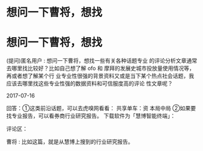 # 想问一下曹将，想找

# 想问一下曹将，想找

(提问)匿名用户 : 想问一下曹将，想找一些有关各种话题专业 的评论分析文章通常去哪里找比较好？比如自己想了解 ofo 和 摩拜的发展史城市投放量使用情况等，再或者想了解某个行 业专业性很强的背景资料又或是当下某个热点社会话题，我 应该去哪里找这些专业性强的数据资料和可信服度高的评论 性文章呢？

2017-07-16

回答：①这类前沿话题，可以去虎嗅网看看： 共享单车：资 本局中局 ②如果要找专业报告，可以看券商行业研究报告。 下载软件为「慧博智能终端」：

评论区：

曹将 : 比如这篇，就是从慧博上搜到的行业研究报告。